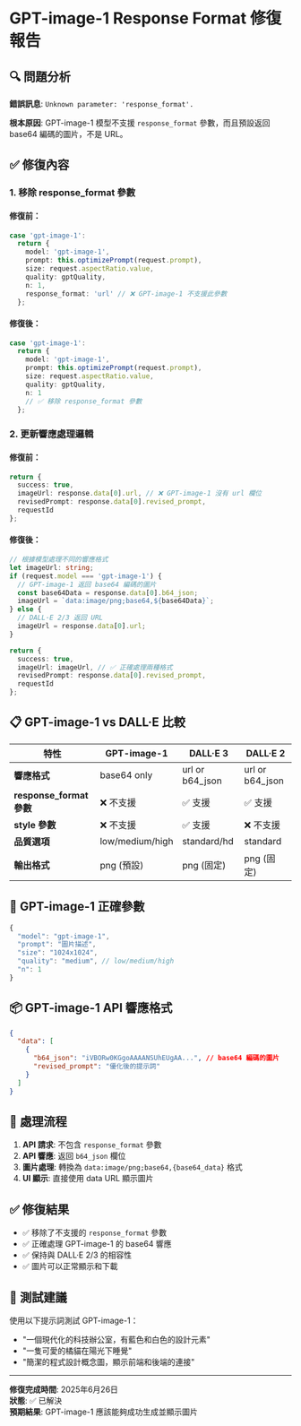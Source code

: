 # GPT-image-1 Response Format 修復報告

## 🔍 問題分析

**錯誤訊息**: `Unknown parameter: 'response_format'.`

**根本原因**: GPT-image-1 模型不支援 `response_format` 參數，而且預設返回 base64 編碼的圖片，不是 URL。

## ✅ 修復內容

### 1. 移除 response_format 參數

#### 修復前：
```typescript
case 'gpt-image-1':
  return {
    model: 'gpt-image-1',
    prompt: this.optimizePrompt(request.prompt),
    size: request.aspectRatio.value,
    quality: gptQuality,
    n: 1,
    response_format: 'url' // ❌ GPT-image-1 不支援此參數
  };
```

#### 修復後：
```typescript
case 'gpt-image-1':
  return {
    model: 'gpt-image-1',
    prompt: this.optimizePrompt(request.prompt),
    size: request.aspectRatio.value,
    quality: gptQuality,
    n: 1
    // ✅ 移除 response_format 參數
  };
```

### 2. 更新響應處理邏輯

#### 修復前：
```typescript
return {
  success: true,
  imageUrl: response.data[0].url, // ❌ GPT-image-1 沒有 url 欄位
  revisedPrompt: response.data[0].revised_prompt,
  requestId
};
```

#### 修復後：
```typescript
// 根據模型處理不同的響應格式
let imageUrl: string;
if (request.model === 'gpt-image-1') {
  // GPT-image-1 返回 base64 編碼的圖片
  const base64Data = response.data[0].b64_json;
  imageUrl = `data:image/png;base64,${base64Data}`;
} else {
  // DALL·E 2/3 返回 URL
  imageUrl = response.data[0].url;
}

return {
  success: true,
  imageUrl: imageUrl, // ✅ 正確處理兩種格式
  revisedPrompt: response.data[0].revised_prompt,
  requestId
};
```

## 📋 GPT-image-1 vs DALL·E 比較

| 特性 | GPT-image-1 | DALL·E 3 | DALL·E 2 |
|------|------------|----------|----------|
| **響應格式** | base64 only | url or b64_json | url or b64_json |
| **response_format 參數** | ❌ 不支援 | ✅ 支援 | ✅ 支援 |
| **style 參數** | ❌ 不支援 | ✅ 支援 | ❌ 不支援 |
| **品質選項** | low/medium/high | standard/hd | standard |
| **輸出格式** | png (預設) | png (固定) | png (固定) |

## 🔧 GPT-image-1 正確參數

```typescript
{
  "model": "gpt-image-1",
  "prompt": "圖片描述",
  "size": "1024x1024",
  "quality": "medium", // low/medium/high
  "n": 1
}
```

## 📦 GPT-image-1 API 響應格式

```json
{
  "data": [
    {
      "b64_json": "iVBORw0KGgoAAAANSUhEUgAA...", // base64 編碼的圖片
      "revised_prompt": "優化後的提示詞"
    }
  ]
}
```

## 🎯 處理流程

1. **API 請求**: 不包含 `response_format` 參數
2. **API 響應**: 返回 `b64_json` 欄位 
3. **圖片處理**: 轉換為 `data:image/png;base64,{base64_data}` 格式
4. **UI 顯示**: 直接使用 data URL 顯示圖片

## ✅ 修復結果

- ✅ 移除了不支援的 `response_format` 參數
- ✅ 正確處理 GPT-image-1 的 base64 響應
- ✅ 保持與 DALL·E 2/3 的相容性
- ✅ 圖片可以正常顯示和下載

## 🚀 測試建議

使用以下提示詞測試 GPT-image-1：
- "一個現代化的科技辦公室，有藍色和白色的設計元素"
- "一隻可愛的橘貓在陽光下睡覺"
- "簡潔的程式設計概念圖，顯示前端和後端的連接"

---

**修復完成時間**: 2025年6月26日  
**狀態**: ✅ 已解決  
**預期結果**: GPT-image-1 應該能夠成功生成並顯示圖片
